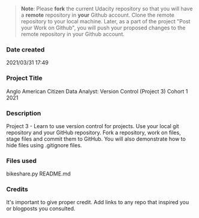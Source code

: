 >**Note**: Please **fork** the current Udacity repository so that you will have a **remote** repository in **your** Github account. Clone the remote repository to your local machine. Later, as a part of the project "Post your Work on Github", you will push your proposed changes to the remote repository in your Github account.

### Date created
2021/03/31 17:49

### Project Title
Anglo American Citizen Data Analyst: Version Control (Project 3) Cohort 1 2021

### Description
Project 3 - Learn to use version control for projects. Use your local git repository and your GitHub repository. Fork a repository, work on files, stage files and commit them to GitHub. You will also demonstrate how to hide files using .gitignore files.

### Files used
bikeshare.py
README.md

### Credits
It's important to give proper credit. Add links to any repo that inspired you or blogposts you consulted.
